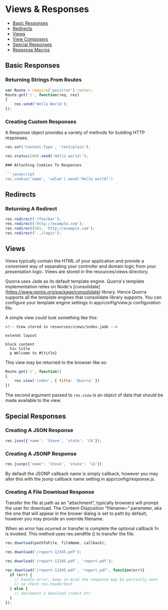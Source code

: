 # Views & Responses

 - [Basic Responses](#basic-responses)
 - [Redirects](#redirects)
 - [Views](#views)
 - [View Composers](#view-composers)
 - [Special Responses](#special-responses)
 - [Response Macros](#response-macros)

## Basic Responses

### Returning Strings From Routes

```javascript
var Route = require('positron').router;
Route.get('/', function(req, res)
{
    res.send('Hello World');
});
```
### Creating Custom Responses

A Response object provides a variety of methods for building HTTP responses.

```javascript
res.set('Content-Type', 'text/plain');

res.status(200).send('Hello world!');

### Attaching Cookies To Responses

```javascript
res.cookie('name', 'value').send('Hello world!')
```

## Redirects

### Returning A Redirect

```javascript
res.redirect('/foo/bar');
res.redirect('http://example.com');
res.redirect(301, 'http://example.com');
res.redirect('../login');
```

## Views

Views typically contain the HTML of your application and provide a convenient way of separating your controller and
domain logic from your presentation logic. Views are stored in the resources/views directory.

Quorra uses Jade as its default template engine. Quorra's template implementation relies on Node's [consolidate]
(https://www.npmjs.org/package/consolidate) library. Hence Quorra supports all the template engines that consolidate
library supports. You can configure your template engine settings in app/config/view.js configuration file.

A simple view could look something like this:

```
<!-- View stored in resources/views/index.jade -->

extends layout

block content
  h1= title
  p Welcome to #{title}
```

This view may be returned to the browser like so:

```javascript
Route.get('/', function()
{
    res.view('index', { title: 'Quorra' })
})
```

The second argument passed to `res.view` is an object of data that should be made available to the view.

## Special Responses

### Creating A JSON Response

```javascript
res.json({'name': 'Steve', 'state': 'CA'});
```

### Creating A JSONP Response

```javascript
res.jsonp({'name': 'Steve', 'state': 'CA'})
```
By default the JSONP callback name is simply callback, however you may alter this with the jsonp callback name
setting in app/config/response.js.

### Creating A File Download Response

Transfer the file at path as an “attachment”, typically browsers will prompt the user for download. The
Content-Disposition “filename=” parameter, aka the one that will appear in the brower dialog is set to path by
default, however you may provide an override filename.

When an error has ocurred or transfer is complete the optional callback fn is invoked. This method uses res.sendfile
() to transfer the file.

```javascript
res.download(pathToFile, fileName, callback);

res.download('/report-12345.pdf');

res.download('/report-12345.pdf', 'report.pdf');

res.download('/report-12345.pdf', 'report.pdf', function(err){
  if (err) {
    // handle error, keep in mind the response may be partially-sent
    // so check res.headerSent
  } else {
    // decrement a download credit etc
  }
});
```